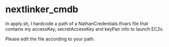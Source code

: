# nextlinker_cmdb

In apply.sh, I hardcode a path of a NathanCredentials.tfvars file that contains my accessKey, secretAccessKey and keyPair info to launch EC2s.

Please edit the file according to your path.
